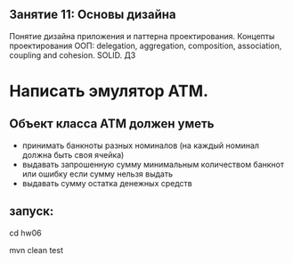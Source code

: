 ## Занятие 11: Основы дизайна 
Понятие дизайна приложения и паттерна проектирования. Концепты проектирования ООП: delegation, aggregation, composition, association, coupling and cohesion. SOLID.
ДЗ

# Написать эмулятор АТМ. 
## Объект класса АТМ должен уметь

- принимать банкноты разных номиналов (на каждый номинал должна быть своя ячейка)
- выдавать запрошенную сумму минимальным количеством банкнот или ошибку если сумму нельзя выдать
- выдавать сумму остатка денежных средств

## запуск:

cd hw06

mvn clean test
